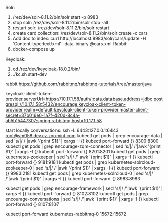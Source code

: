 
Solr:
1. /rez/dev/solr-8.11.2/bin/solr start -p 8983
2. stop solr:
   /rez/dev/solr-8.11.2/bin/solr stop -all
3. restart solr:
   /rez/dev/solr-8.11.2/bin/solr restart
4. create card collection:
   /rez/dev/solr-8.11.2/bin/solr create -c cars
5. Add doc to index:
   curl http://localhost:8983/solr/cars/update -H ‘Content-type:text/xml’ –data-binary @cars.xml
Rabbit:
5. docker-compose up

Keycloak:
1. cd /rez/dev/keycloak-18.0.2/bin/
2. ./kc.sh start-dev



rabbit
https://github.com/rabbitmq/rabbitmq-tutorials/tree/master/java

keycloak-client-token-provider.serverUrl=https://10.17.1.58/auth/;data.database.address=jdbc:postgresql://10.17.1.58:5432/encourage;keycloak-client-token-provider.realm=default;keycloak-client-token-provider.master-client-secret=37b016e0-1a7f-420d-8c4a-ab5b15447307;spring.rabbitmq.host=10.17.1.58


start locally conversations:
ssh -L 6443:127.0.0.1:6443 root@vm058.dev.cz.zoomint.com
kubectl get pods | grep encourage-data | sed 's/\|/ /'|awk '{print $1}' | xargs -I {} kubectl port-forward {} 8300:8300
kubectl get pods | grep encourage-zqm-connector | sed 's/\|/ /'|awk '{print $1}' | xargs -I {} kubectl port-forward {} 8201:8201
kubectl get pods | grep kubernetes-zookeeper | sed 's/\|/ /'|awk '{print $1}' | xargs -I {} kubectl port-forward {} 9181:9181
kubectl get pods | grep kubernetes-solrcloud-zookeeper-0 | sed 's/\|/ /'|awk '{print $1}' | xargs -I {} kubectl port-forward {} 9983:2181
kubectl get pods | grep kubernetes-solrcloud-0 | sed 's/\|/ /'|awk '{print $1}' | xargs -I {} kubectl port-forward {} 8983:8983

kubectl get pods | grep encourage-framework | sed 's/\|/ /'|awk '{print $1}' | xargs -I {} kubectl port-forward {} 8102:8102
kubectl get pods | grep encourage-conversations | sed 's/\|/ /'|awk '{print $1}' | xargs -I {} kubectl port-forward {} 8107:8107

kubectl port-forward kubernetes-rabbitmq-0 15672:15672
